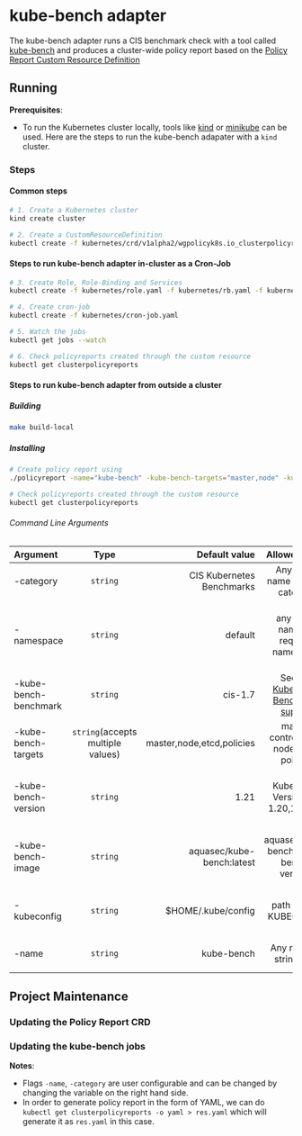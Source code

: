 # kube-bench adapter
The kube-bench adapter runs a CIS benchmark check with a tool called [kube-bench](https://github.com/aquasecurity/kube-bench) and produces a cluster-wide policy report based on the [Policy Report Custom Resource Definition](https://github.com/kubernetes-sigs/wg-policy-prototypes/tree/master/policy-report)

## Running

**Prerequisites**: 
* To run the Kubernetes cluster locally, tools like [kind](https://kind.sigs.k8s.io/) or [minikube](https://minikube.sigs.k8s.io/docs/start/) can be used. Here are the steps to run the kube-bench adapater with a `kind` cluster.

### Steps

#### Common steps
```sh
# 1. Create a Kubernetes cluster
kind create cluster

# 2. Create a CustomResourceDefinition
kubectl create -f kubernetes/crd/v1alpha2/wgpolicyk8s.io_clusterpolicyreports.yaml
```
#### Steps to run kube-bench adapter in-cluster as a Cron-Job
```sh
# 3. Create Role, Role-Binding and Services
kubectl create -f kubernetes/role.yaml -f kubernetes/rb.yaml -f kubernetes/service.yaml

# 4. Create cron-job
kubectl create -f kubernetes/cron-job.yaml

# 5. Watch the jobs
kubectl get jobs --watch

# 6. Check policyreports created through the custom resource
kubectl get clusterpolicyreports
```

#### Steps to run kube-bench adapter from outside a cluster 
##### Building
```sh
make build-local
```
##### Installing
```sh
# Create policy report using
./policyreport -name="kube-bench" -kube-bench-targets="master,node" -kube-bench-benchmark=cis-1.7 -category="CIS Kubernetes Benchmarks"

# Check policyreports created through the custom resource
kubectl get clusterpolicyreports
```
###### Command Line Arguments
|      Argument         |  Type   |    Default value         | Allowed value  | Usage                                            |
|:--------------------- |:-------:|-------------------------:|:--------------:|:------------------------------------------------:|
| -category             | `string`| CIS Kubernetes Benchmarks           |   Any string name valid for category             | category of the policy report 
| -namespace            | `string`| default                   |  any string name for required namespace |  specifies namespace where kube-bench job will run
| -kube-bench-benchmark | `string`|   cis-1.7                    |    See [CIS Kubernetes Benchmark support](https://github.com/aquasecurity/kube-bench/blob/main/docs/platforms.md#cis-kubernetes-benchmark-support)            | specify the benchmark for kube-bench job         |
| -kube-bench-targets   | `string`(accepts multiple values)| master,node,etcd,policies| 	master, controlplane, node, etcd, policies               | targets for benchmark of kube-bench job          |   
| -kube-bench-version   | `string`|    1.21                    |   Kubernetes Version like 1.20,1.21,etc             | specify the Kubernetes version for kube-bench job|
| -kube-bench-image         | `string`| aquasec/kube-bench:latest|aquasec/kube-bench:(kube-bench-version)                | kube-bench image used as part of this test       |
| -kubeconfig           | `string`| $HOME/.kube/config       |  path to your KUBECONFIG              | absolute path to the kubeconfig file             | 
| -name                 | `string`| kube-bench               |  Any name of string type              | name of policy report                            |

## Project Maintenance

### Updating the Policy Report CRD

### Updating the kube-bench jobs


**Notes**:
* Flags `-name`, `-category` are user configurable and can be changed by changing the variable on the right hand side.
* In order to generate policy report in the form of YAML, we can do `kubectl get clusterpolicyreports -o yaml > res.yaml` which will generate it as `res.yaml` in this case.
